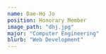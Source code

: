 ```yaml
---
name: Dae-Ho Jo
position: Honorary Member
image_path: "dhj.jpg"
major: "Computer Engineering"
blurb: "Web Development"
---
```

